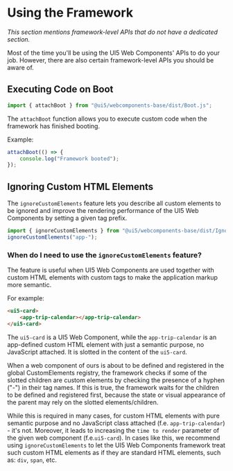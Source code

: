 # Using the Framework

*This section mentions framework-level APIs that do not have a dedicated section.*

Most of the time you'll be using the UI5 Web Components' APIs to do your job. However, there are also certain framework-level
APIs you should be aware of.


## Executing Code on Boot

```js
import { attachBoot } from "@ui5/webcomponents-base/dist/Boot.js";
```

The `attachBoot` function allows you to execute custom code when the framework has finished booting.

Example:

```js
attachBoot(() => {
	console.log("Framework booted");
});
```

## Ignoring Custom HTML Elements

The `ignoreCustomElements` feature lets you describe all custom elements to be ignored and improve the rendering performance of the UI5 Web Components by setting a given tag prefix.

```js
import { ignoreCustomElements } from "@ui5/webcomponents-base/dist/IgnoreElements.js";
ignoreCustomElements("app-");
```

### When do I need to use the `ignoreCustomElements` feature?

The feature is useful when UI5 Web Components are used together with custom HTML elements with custom tags to make the application markup more semantic.

For example:

```html
<ui5-card>
    <app-trip-calendar></app-trip-calendar>
</ui5-card>
```

The `ui5-card` is a UI5 Web Component, while the `app-trip-calendar` is an app-defined custom HTML element with just a semantic purpose, no JavaScript attached. It is slotted in the content of the `ui5-card`.

When a web component of ours is about to be defined and registered in the global CustomElements registry, the framework checks if some of the slotted children are custom elements by checking the presence of a hyphen ("-") in their tag names. If this is true, the framework waits for the children to be defined and registered first, because the state or visual appearance of the parent may rely on the slotted elements/children.

While this is required in many cases, for custom HTML elements with pure semantic purpose and no JavaScript class attached (f.e. `app-trip-calendar`) - it's not.
Moreover, it leads to increasing the `time to render` parameter of the given web component (f.e.`ui5-card`).
In cases like this, we recommend using `ignoreCustomElements` to let the UI5 Web Components framework treat such custom HTML elements as if they are standard HTML elements, such as: `div`, `span`, etc.
